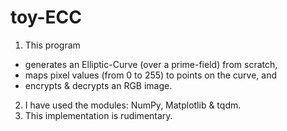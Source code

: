 # toy-ECC
1. This program
- generates an Elliptic-Curve (over a prime-field) from scratch,
- maps pixel values (from 0 to 255) to points on the curve, and
- encrypts & decrypts an RGB image.
2. I have used the modules: NumPy, Matplotlib & tqdm.
3. This implementation is rudimentary.
